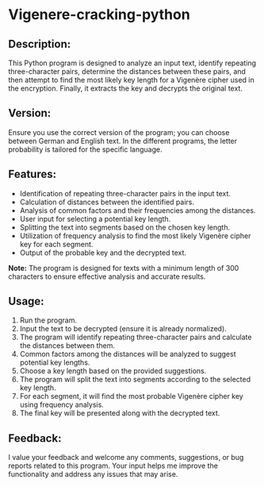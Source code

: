 # Vigenere-cracking-python

## Description:

This Python program is designed to analyze an input text, identify repeating three-character pairs, determine the distances between these pairs, and then attempt to find the most likely key length for a Vigenère cipher used in the encryption. Finally, it extracts the key and decrypts the original text.

## Version:

Ensure you use the correct version of the program; you can choose between German and English text. In the different programs, the letter probability is tailored for the specific language.

## Features:

- Identification of repeating three-character pairs in the input text.
- Calculation of distances between the identified pairs.
- Analysis of common factors and their frequencies among the distances.
- User input for selecting a potential key length.
- Splitting the text into segments based on the chosen key length.
- Utilization of frequency analysis to find the most likely Vigenère cipher key for each segment.
- Output of the probable key and the decrypted text.

**Note:** The program is designed for texts with a minimum length of 300 characters to ensure effective analysis and accurate results.

## Usage:

1. Run the program.
2. Input the text to be decrypted (ensure it is already normalized).
3. The program will identify repeating three-character pairs and calculate the distances between them.
4. Common factors among the distances will be analyzed to suggest potential key lengths.
5. Choose a key length based on the provided suggestions.
6. The program will split the text into segments according to the selected key length.
7. For each segment, it will find the most probable Vigenère cipher key using frequency analysis.
8. The final key will be presented along with the decrypted text.

## Feedback:

I value your feedback and welcome any comments, suggestions, or bug reports related to this program. Your input helps me improve the functionality and address any issues that may arise.
